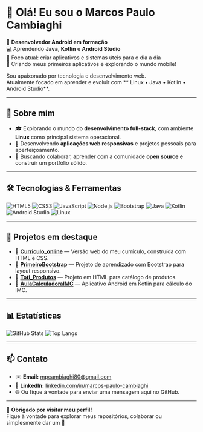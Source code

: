# 👋 Olá! Eu sou o **Marcos Paulo Cambiaghi**

📱 **Desenvolvedor Android em formação**  
💻 Aprendendo **Java**, **Kotlin** e **Android Studio**  
📍 Foco atual: criar aplicativos e sistemas úteis para o dia a dia  
🚀 Criando meus primeiros aplicativos e explorando o mundo mobile!

Sou apaixonado por tecnologia e desenvolvimento web.  
Atualmente focado em aprender e evoluir com ** Linux • Java • Kotlin • Android Studio**.

---

## 💼 Sobre mim

- 🎓 Explorando o mundo do **desenvolvimento full-stack**, com ambiente **Linux** como principal sistema operacional.  
- 🚀 Desenvolvendo **aplicações web responsivas** e projetos pessoais para aperfeiçoamento.  
- 📌 Buscando colaborar, aprender com a comunidade **open source** e construir um portfólio sólido.

---

## 🛠 Tecnologias & Ferramentas

![HTML5](https://img.shields.io/badge/-HTML5-E34F26?logo=html5&logoColor=white)
![CSS3](https://img.shields.io/badge/-CSS3-1572B6?logo=css3&logoColor=white)
![JavaScript](https://img.shields.io/badge/-JavaScript-F7DF1E?logo=javascript&logoColor=black)
![Node.js](https://img.shields.io/badge/-Node.js-339933?logo=node.js&logoColor=white)
![Bootstrap](https://img.shields.io/badge/-Bootstrap-7952B3?logo=bootstrap&logoColor=white)
![Java](https://img.shields.io/badge/-Java-007396?logo=java&logoColor=white)
![Kotlin](https://img.shields.io/badge/-Kotlin-7F52FF?logo=kotlin&logoColor=white)
![Android Studio](https://img.shields.io/badge/-Android%20Studio-3DDC84?logo=androidstudio&logoColor=white)
![Linux](https://img.shields.io/badge/-Linux-FCC624?logo=linux&logoColor=black)

---

## 📂 Projetos em destaque

- 🔹 **[Curriculo_online](https://github.com/MarcosPauloCambiaghi/Curriculo_online)** — Versão web do meu currículo, construída com HTML e CSS.  
- 🔹 **[PrimeiroBootstrap](https://github.com/MarcosPauloCambiaghi/PrimeiroBootstrap)** — Projeto de aprendizado com Bootstrap para layout responsivo.  
- 🔹 **[Toti_Produtos](https://github.com/MarcosPauloCambiaghi/Toti_Produtos)** — Projeto em HTML para catálogo de produtos.  
- 🔹 **[AulaCalculadoraIMC](https://github.com/MarcosPauloCambiaghi/AulaCalculadoraIMC)** — Aplicativo Android em Kotlin para cálculo do IMC.

---

## 📊 Estatísticas

![GitHub Stats](https://github-readme-stats.vercel.app/api?username=MarcosPauloCambiaghi&show_icons=true&theme=tokyonight)
![Top Langs](https://github-readme-stats.vercel.app/api/top-langs/?username=MarcosPauloCambiaghi&layout=compact&theme=tokyonight)

---

## 📫 Contato

- ✉️ **Email:** [mpcambiaghi80@gmail.com](mailto:mpcambiaghi80@gmail.com)  
- 🔗 **LinkedIn:** [linkedin.com/in/marcos-paulo-cambiaghi](https://www.linkedin.com/in/marcos-paulo-cambiaghi-/?trk=opento_sprofile_topcard)  
- 🌐 Ou fique à vontade para enviar uma mensagem aqui no GitHub.

---

💬 **Obrigado por visitar meu perfil!**  
Fique à vontade para explorar meus repositórios, colaborar ou simplesmente dar um 👋
